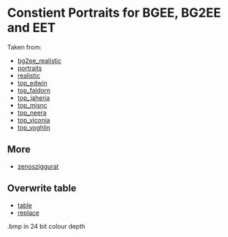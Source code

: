 # Constient Portraits for BGEE, BG2EE and EET

Taken from:

- [bg2ee_realistic](https://www.nexusmods.com/baldursgate2ee/mods/76)
- [portraits](https://forums.beamdog.com/discussion/87200/some-stable-diffusion-potraits#latest)
- [realistic](https://www.nexusmods.com/baldursgate/mods/52)
- [top_edwin](https://www.nexusmods.com/baldursgate/mods/52)
- [top_faldorn](https://github.com/dark0dave/ensrick_portraits)
- [top_jaheria](https://www.nexusmods.com/baldursgate/mods/7)
- [top_misnc](https://github.com/dark0dave/ensrick_portraits)
- [top_neera](https://github.com/dark0dave/ensrick_portrait)
- [top_viconia](https://github.com/dark0dave/ensrick_portraits)
- [top_voghlin](https://github.com/dark0dave/ensrick_portraits)

## More

- [zenosziggurat](https://zenosziggurat.com/rpg-character-sketches-baldurs-gate-revisited-6/)

## Overwrite table

- [table](https://baldursgate.fandom.com/wiki/Portrait_File_Names)
- [replace](https://baldursgate.fandom.com/wiki/Portraits#Adding_Custom_Portraits)

.bmp in 24 bit colour depth
